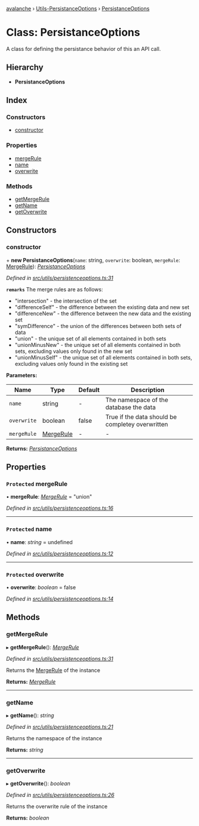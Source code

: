 [avalanche](../README.md) › [Utils-PersistanceOptions](../modules/utils_persistanceoptions.md) › [PersistanceOptions](utils_persistanceoptions.persistanceoptions.md)

# Class: PersistanceOptions

A class for defining the persistance behavior of this an API call.

## Hierarchy

* **PersistanceOptions**

## Index

### Constructors

* [constructor](utils_persistanceoptions.persistanceoptions.md#constructor)

### Properties

* [mergeRule](utils_persistanceoptions.persistanceoptions.md#protected-mergerule)
* [name](utils_persistanceoptions.persistanceoptions.md#protected-name)
* [overwrite](utils_persistanceoptions.persistanceoptions.md#protected-overwrite)

### Methods

* [getMergeRule](utils_persistanceoptions.persistanceoptions.md#getmergerule)
* [getName](utils_persistanceoptions.persistanceoptions.md#getname)
* [getOverwrite](utils_persistanceoptions.persistanceoptions.md#getoverwrite)

## Constructors

###  constructor

\+ **new PersistanceOptions**(`name`: string, `overwrite`: boolean, `mergeRule`: [MergeRule](../modules/utils_constants.md#mergerule)): *[PersistanceOptions](utils_persistanceoptions.persistanceoptions.md)*

*Defined in [src/utils/persistenceoptions.ts:31](https://github.com/ava-labs/avalanche.js/blob/a2feb77/src/utils/persistenceoptions.ts#L31)*

**`remarks`** 
The merge rules are as follows:
  * "intersection" - the intersection of the set
  * "differenceSelf" - the difference between the existing data and new set
  * "differenceNew" - the difference between the new data and the existing set
  * "symDifference" - the union of the differences between both sets of data
  * "union" - the unique set of all elements contained in both sets
  * "unionMinusNew" - the unique set of all elements contained in both sets, excluding values only found in the new set
  * "unionMinusSelf" - the unique set of all elements contained in both sets, excluding values only found in the existing set

**Parameters:**

Name | Type | Default | Description |
------ | ------ | ------ | ------ |
`name` | string | - | The namespace of the database the data |
`overwrite` | boolean | false | True if the data should be completey overwritten |
`mergeRule` | [MergeRule](../modules/utils_constants.md#mergerule) | - | - |

**Returns:** *[PersistanceOptions](utils_persistanceoptions.persistanceoptions.md)*

## Properties

### `Protected` mergeRule

• **mergeRule**: *[MergeRule](../modules/utils_constants.md#mergerule)* = "union"

*Defined in [src/utils/persistenceoptions.ts:16](https://github.com/ava-labs/avalanche.js/blob/a2feb77/src/utils/persistenceoptions.ts#L16)*

___

### `Protected` name

• **name**: *string* = undefined

*Defined in [src/utils/persistenceoptions.ts:12](https://github.com/ava-labs/avalanche.js/blob/a2feb77/src/utils/persistenceoptions.ts#L12)*

___

### `Protected` overwrite

• **overwrite**: *boolean* = false

*Defined in [src/utils/persistenceoptions.ts:14](https://github.com/ava-labs/avalanche.js/blob/a2feb77/src/utils/persistenceoptions.ts#L14)*

## Methods

###  getMergeRule

▸ **getMergeRule**(): *[MergeRule](../modules/utils_constants.md#mergerule)*

*Defined in [src/utils/persistenceoptions.ts:31](https://github.com/ava-labs/avalanche.js/blob/a2feb77/src/utils/persistenceoptions.ts#L31)*

Returns the [MergeRule](../modules/utils_constants.md#mergerule) of the instance

**Returns:** *[MergeRule](../modules/utils_constants.md#mergerule)*

___

###  getName

▸ **getName**(): *string*

*Defined in [src/utils/persistenceoptions.ts:21](https://github.com/ava-labs/avalanche.js/blob/a2feb77/src/utils/persistenceoptions.ts#L21)*

Returns the namespace of the instance

**Returns:** *string*

___

###  getOverwrite

▸ **getOverwrite**(): *boolean*

*Defined in [src/utils/persistenceoptions.ts:26](https://github.com/ava-labs/avalanche.js/blob/a2feb77/src/utils/persistenceoptions.ts#L26)*

Returns the overwrite rule of the instance

**Returns:** *boolean*
